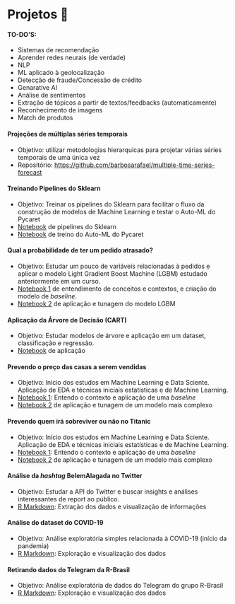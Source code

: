 # Projetos 🔭

#### TO-DO'S:

- Sistemas de recomendação
- Aprender redes neurais (de verdade)
- NLP
- ML aplicado à geolocalização
- Detecção de fraude/Concessão de crédito
- Genarative AI
- Análise de sentimentos
- Extração de tópicos a partir de textos/feedbacks (automaticamente)
- Reconhecimento de imagens
- Match de produtos

#### Projeções de múltiplas séries temporais

- Objetivo: utilizar metodologias hierarquicas para projetar várias séries temporais de uma única vez
- Repositório: https://github.com/barbosarafael/multiple-time-series-forecast

#### Treinando Pipelines do Sklearn

- Objetivo: Treinar os pipelines do Sklearn para facilitar o fluxo da construção de modelos de Machine Learning e testar o Auto-ML do Pycaret
- [Notebook](https://nbviewer.org/github/barbosarafael/sklearn_pipelines_examples/blob/main/notebook/1.0.not_apply_sk_pipeline.ipynb) de pipelines do Sklearn 
- [Notebook](https://nbviewer.org/github/barbosarafael/sklearn_pipelines_examples/blob/main/notebook/2.0.testing_pycaret.ipynb) de treino do Auto-ML do Pycaret 


#### Qual a probabilidade de ter um pedido atrasado?


- Objetivo: Estudar um pouco de variáveis relacionadas à pedidos e aplicar o modelo Light Gradient Boost Machine (LGBM) estudado anteriormente em um curso. 
- [Notebook 1](https://nbviewer.org/github/barbosarafael/Projetos/blob/master/iNeuron_Back_order_prediction_Notebook/1parte_hackaton_ineuron_back_order_prediction.ipynb) de entendimento de conceitos e contextos, e criação do modelo de *baseline*.
- [Notebook 2](https://nbviewer.org/github/barbosarafael/Aprendizado-Python/blob/master/Pandas_Aprendizado/parte2_ineuron_BackOrderPrediction.ipynb) de aplicação e tunagem do modelo LGBM


#### Aplicação da Árvore de Decisão (CART)


- Objetivo: Estudar modelos de árvore e aplicação em um dataset, classificação e regressão. 
- [Notebook](https://nbviewer.org/github/barbosarafael/Projetos/blob/master/Arvore_de_decisao_CART/arvore_de_decisao.ipynb) de aplicação


#### Prevendo o preço das casas a serem vendidas 


- Objetivo: Início dos estudos em Machine Learning e Data Sciente. Aplicação de EDA e técnicas iniciais estatísticas e de Machine Learning.
- [Notebook 1](https://nbviewer.org/github/barbosarafael/Projetos/blob/master/House%20Prices%20-%20Advanced%20Regression%20Techniques/notebook_house_prices.ipynb): Entendo o contexto e aplicação de uma *baseline*
- [Notebook 2](https://nbviewer.org/github/barbosarafael/Projetos/blob/master/House%20Prices%20-%20Advanced%20Regression%20Techniques/notebook_2.ipynb) de aplicação e tunagem de um modelo mais complexo


#### Prevendo quem irá sobreviver ou não no Titanic


- Objetivo: Início dos estudos em Machine Learning e Data Sciente. Aplicação de EDA e técnicas iniciais estatísticas e de Machine Learning.
- [Notebook 1](https://nbviewer.jupyter.org/github/barbosarafael/Projetos/blob/master/Titanic%20-%20Kaggle/notebook_titanic_kaggle.ipynb): Entendo o contexto e aplicação de uma *baseline*
- [Notebook 2](https://nbviewer.org/github/barbosarafael/Projetos/blob/master/Titanic%20-%20Kaggle/2notebook_titanic_kaggle.ipynb) de aplicação e tunagem de um modelo mais complexo


#### Análise da *hashtag* BelemAlagada no Twitter


- Objetivo: Estudar a API do Twitter e buscar insights e análises interessantes de report ao público.
- [R Markdown](https://github.com/barbosarafael/Projetos/blob/master/Twitter%20-%20Analise%20%23BelemAlagada/2020-03-10-analise-belemalagada.md): Extração dos dados e visualização de informações


#### Análise do dataset do COVID-19


- Objetivo: Análise exploratória simples relacionada à COVID-19 (início da pandemia)
- [R Markdown](https://github.com/barbosarafael/Projetos/blob/master/Analise%20Exploratoria%20-%20COVID-19/2020-03-15-analise-exploratoria-dos-dados-do-covid-19.md): Exploração e visualização dos dados 


#### Retirando dados do Telegram da R-Brasil

- Objetivo: Análise exploratória de dados do Telegram do grupo R-Brasil 
- [R Markdown](https://github.com/barbosarafael/Projetos/blob/master/Analise_Telegram_R/Script.md): Exploração e visualização dos dados 
